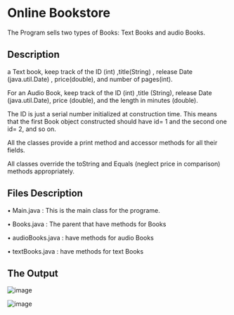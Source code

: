# Online Bookstore

The Program sells two types of Books: Text Books and audio Books.

## Description

a Text book, keep track of the ID (int) ,title(String) , release Date (java.util.Date) , price(double), and number of pages(int). 

For an Audio Book, keep track of the ID (int) ,title (String), release Date (java.util.Date), price (double), and the length in minutes (double). 

The ID is just a serial number initialized at construction time. This means that the first Book object constructed should have id= 1 and the second one id= 2, and so on.

All the classes provide a print method and accessor methods for all their fields.

All classes override the toString and Equals (neglect price in comparison) methods appropriately.

## Files Description

• Main.java : This is the main class for the programe.

• Books.java : The parent that have methods for Books

• audioBooks.java :  have methods for audio Books

• textBooks.java :  have methods for text Books

## The Output

![image](https://user-images.githubusercontent.com/105172397/233859132-952db462-57f5-468d-bb70-b817b920dbed.png)

![image](https://user-images.githubusercontent.com/105172397/233859194-c0d43b4d-f7f6-4403-b19e-60add328ce0d.png)



